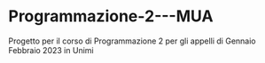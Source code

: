 # Programmazione-2---MUA
Progetto per il corso di Programmazione 2 per gli appelli di Gennaio Febbraio 2023 in Unimi
